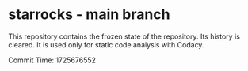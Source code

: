 # starrocks - main branch

This repository contains the frozen state of the repository.
Its history is cleared. It is used only for static code
analysis with Codacy.

Commit Time: 1725676552